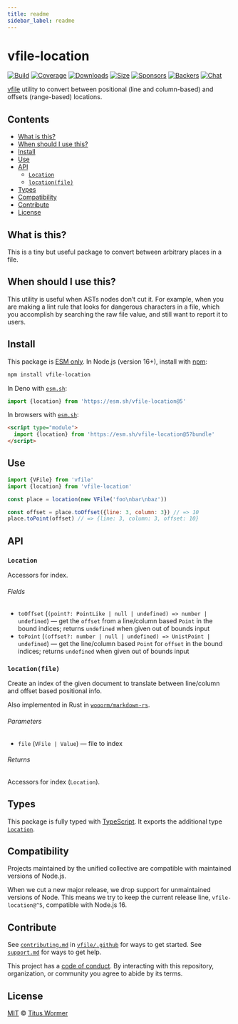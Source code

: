 ```yaml
---
title: readme
sidebar_label: readme
---
```

# vfile-location

[![Build][build-badge]][build]
[![Coverage][coverage-badge]][coverage]
[![Downloads][downloads-badge]][downloads]
[![Size][size-badge]][size]
[![Sponsors][sponsors-badge]][collective]
[![Backers][backers-badge]][collective]
[![Chat][chat-badge]][chat]

[vfile][] utility to convert between positional (line and column-based) and
offsets (range-based) locations.

## Contents

* [What is this?](#what-is-this)
* [When should I use this?](#when-should-i-use-this)
* [Install](#install)
* [Use](#use)
* [API](#api)
  * [`Location`](#location)
  * [`location(file)`](#locationfile)
* [Types](#types)
* [Compatibility](#compatibility)
* [Contribute](#contribute)
* [License](#license)

## What is this?

This is a tiny but useful package to convert between arbitrary places in a
file.

## When should I use this?

This utility is useful when ASTs nodes don’t cut it.
For example, when you are making a lint rule that looks for dangerous
characters in a file, which you accomplish by searching the raw file value,
and still want to report it to users.

## Install

This package is [ESM only][esm].
In Node.js (version 16+), install with [npm][]:

```sh
npm install vfile-location
```

In Deno with [`esm.sh`][esmsh]:

```js
import {location} from 'https://esm.sh/vfile-location@5'
```

In browsers with [`esm.sh`][esmsh]:

```html
<script type="module">
  import {location} from 'https://esm.sh/vfile-location@5?bundle'
</script>
```

## Use

```js
import {VFile} from 'vfile'
import {location} from 'vfile-location'

const place = location(new VFile('foo\nbar\nbaz'))

const offset = place.toOffset({line: 3, column: 3}) // => 10
place.toPoint(offset) // => {line: 3, column: 3, offset: 10}
```

## API

### `Location`

Accessors for index.

###### Fields

* `toOffset` (`(point?: PointLike | null | undefined) => number | undefined`)
  — get the `offset` from a line/column based `Point` in the bound indices;
  returns `undefined` when given out of bounds input
* `toPoint` (`(offset?: number | null | undefined) => UnistPoint | undefined`)
  — get the line/column based `Point` for `offset` in the bound indices;
  returns `undefined` when given out of bounds input

### `location(file)`

Create an index of the given document to translate between line/column and
offset based positional info.

Also implemented in Rust in [`wooorm/markdown-rs`][markdown-rs].

[markdown-rs]: https://github.com/wooorm/markdown-rs/blob/main/src/util/location.rs

###### Parameters

* `file` (`VFile | Value`)
  — file to index

###### Returns

Accessors for index (`Location`).

## Types

This package is fully typed with [TypeScript][].
It exports the additional type [`Location`][api-location-map].

## Compatibility

Projects maintained by the unified collective are compatible with maintained
versions of Node.js.

When we cut a new major release, we drop support for unmaintained versions of
Node.
This means we try to keep the current release line, `vfile-location@^5`,
compatible with Node.js 16.

## Contribute

See [`contributing.md`][contributing] in [`vfile/.github`][health] for ways to
get started.
See [`support.md`][support] for ways to get help.

This project has a [code of conduct][coc].
By interacting with this repository, organization, or community you agree to
abide by its terms.

## License

[MIT][license] © [Titus Wormer][author]

<!-- Definitions -->

[build-badge]: https://github.com/vfile/vfile-location/workflows/main/badge.svg

[build]: https://github.com/vfile/vfile-location/actions

[coverage-badge]: https://img.shields.io/codecov/c/github/vfile/vfile-location.svg

[coverage]: https://codecov.io/github/vfile/vfile-location

[downloads-badge]: https://img.shields.io/npm/dm/vfile-location.svg

[downloads]: https://www.npmjs.com/package/vfile-location

[size-badge]: https://img.shields.io/badge/dynamic/json?label=minzipped%20size&query=$.size.compressedSize&url=https://deno.bundlejs.com/?q=vfile-location

[size]: https://bundlejs.com/?q=vfile-location

[sponsors-badge]: https://opencollective.com/unified/sponsors/badge.svg

[backers-badge]: https://opencollective.com/unified/backers/badge.svg

[collective]: https://opencollective.com/unified

[chat-badge]: https://img.shields.io/badge/chat-discussions-success.svg

[chat]: https://github.com/vfile/vfile/discussions

[npm]: https://docs.npmjs.com/cli/install

[esm]: https://gist.github.com/sindresorhus/a39789f98801d908bbc7ff3ecc99d99c

[esmsh]: https://esm.sh

[typescript]: https://www.typescriptlang.org

[contributing]: https://github.com/vfile/.github/blob/main/contributing.md

[support]: https://github.com/vfile/.github/blob/main/support.md

[health]: https://github.com/vfile/.github

[coc]: https://github.com/vfile/.github/blob/main/code-of-conduct.md

[license]: license

[author]: https://wooorm.com

[vfile]: https://github.com/vfile/vfile

[api-location-map]: #location

